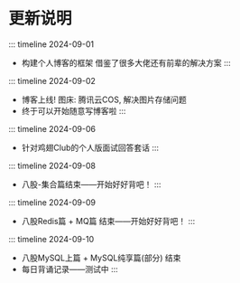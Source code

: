 # 更新说明

::: timeline 2024-09-01

- 构建个人博客的框架
  借鉴了很多大佬还有前辈的解决方案
  :::

::: timeline 2024-09-02

- 博客上线!
  图床: 腾讯云COS, 解决图片存储问题
- 终于可以开始随意写博客啦
  :::

::: timeline 2024-09-06

- 针对鸡翅Club的个人版面试回答套话
  :::

::: timeline 2024-09-08

- 八股-集合篇结束——开始好好背吧！
  :::

::: timeline 2024-09-09

- 八股Redis篇 + MQ篇 结束——开始好好背吧！
  :::

::: timeline 2024-09-10

- 八股MySQL上篇 + MySQL纯享篇(部分) 结束
- 每日背诵记录——测试中
  :::


